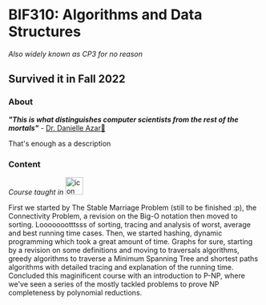 # BIF310: Algorithms and Data Structures
*Also widely known as CP3 for no reason*

## Survived it in Fall 2022 

### About

***"This is what distinguishes computer scientists from the rest of the mortals"*** - [Dr. Danielle Azar👑](https://soas.lau.edu.lb/about/people/danielle-azar.php)

That's enough as a description

### Content

*Course taught in*  <img src="https://camo.githubusercontent.com/309cc6425cace52b184c94e5152a2a70ac40c642ab4f4cdd8a371a4989e5c91f/68747470733a2f2f74656368737461636b2d67656e657261746f722e76657263656c2e6170702f6a6176612d69636f6e2e737667" alt="icon" data-canonical-src="https://techstack-generator.vercel.app/java-icon.svg" style="max-width: 100%;" width="35" height="35">

First we started by The Stable Marriage Problem (still to be finished :p), the Connectivity Problem, a revision on the Big-O notation then moved to sorting. Loooooootttsss of sorting, tracing and analysis of worst, average and best running time cases. 
Then, we started hashing, dynamic programming which took a great amount of time. Graphs for sure, starting by a revision on some definitions and moving to traversals algorithms, greedy algorithms to traverse a Minimum Spanning Tree and shortest paths algorithms with detailed tracing and explanation of the running time. 
Concluded this maginificent course with an introduction to P-NP, where we've seen a series of the mostly tackled problems to prove NP completeness by polynomial reductions.
